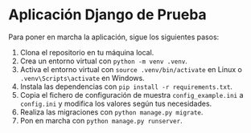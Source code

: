 # Aplicación Django de Prueba

Para poner en marcha la aplicación, sigue los siguientes pasos:

1. Clona el repositorio en tu máquina local.
2. Crea un entorno virtual con `python -m venv .venv`.
3. Activa el entorno virtual con `source .venv/bin/activate` en Linux o `.venv\Scripts\activate` en Windows.
4. Instala las dependencias con `pip install -r requirements.txt`.
5. Copia el fichero de configuración de muestra `config_example.ini` a `config.ini` y modifica los valores según tus necesidades.
6. Realiza las migraciones con `python manage.py migrate`.
7. Pon en marcha con `python manage.py runserver`.
